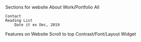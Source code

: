 Sections for website
    About
    Work/Portfolio
        All
        
    Contact
    Reading List
        Date it ex Dec, 2019

Features on Website
    Scroll to top
    Contrast/Font/Layout Widget


